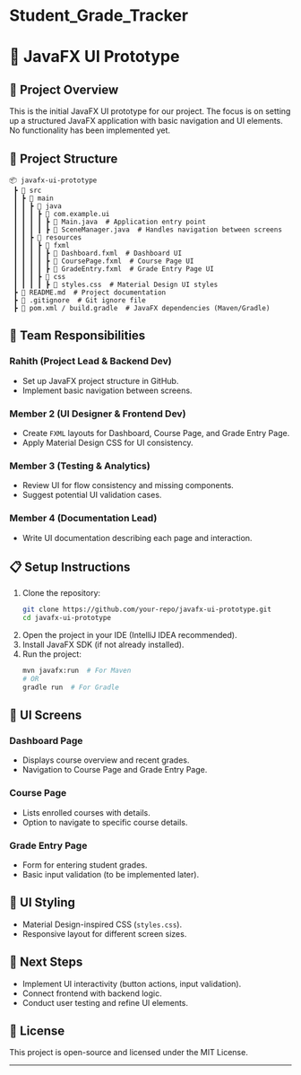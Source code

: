 # Student_Grade_Tracker
# 📌 JavaFX UI Prototype

## 🚀 Project Overview
This is the initial JavaFX UI prototype for our project. The focus is on setting up a structured JavaFX application with basic navigation and UI elements. No functionality has been implemented yet.

## 📂 Project Structure
```
📦 javafx-ui-prototype
 ┣ 📂 src
 ┃ ┣ 📂 main
 ┃ ┃ ┣ 📂 java
 ┃ ┃ ┃ ┣ 📂 com.example.ui
 ┃ ┃ ┃ ┃ ┣ 📜 Main.java  # Application entry point
 ┃ ┃ ┃ ┃ ┣ 📜 SceneManager.java  # Handles navigation between screens
 ┃ ┃ ┣ 📂 resources
 ┃ ┃ ┃ ┣ 📂 fxml
 ┃ ┃ ┃ ┃ ┣ 📜 Dashboard.fxml  # Dashboard UI
 ┃ ┃ ┃ ┃ ┣ 📜 CoursePage.fxml  # Course Page UI
 ┃ ┃ ┃ ┃ ┣ 📜 GradeEntry.fxml  # Grade Entry Page UI
 ┃ ┃ ┃ ┣ 📂 css
 ┃ ┃ ┃ ┃ ┣ 📜 styles.css  # Material Design UI styles
 ┣ 📜 README.md  # Project documentation
 ┣ 📜 .gitignore  # Git ignore file
 ┣ 📜 pom.xml / build.gradle  # JavaFX dependencies (Maven/Gradle)
```

## 📌 Team Responsibilities
### **Rahith (Project Lead & Backend Dev)**
- Set up JavaFX project structure in GitHub.
- Implement basic navigation between screens.

### **Member 2 (UI Designer & Frontend Dev)**
- Create `FXML` layouts for Dashboard, Course Page, and Grade Entry Page.
- Apply Material Design CSS for UI consistency.

### **Member 3 (Testing & Analytics)**
- Review UI for flow consistency and missing components.
- Suggest potential UI validation cases.

### **Member 4 (Documentation Lead)**
- Write UI documentation describing each page and interaction.

## 📋 Setup Instructions
1. Clone the repository:
   ```bash
   git clone https://github.com/your-repo/javafx-ui-prototype.git
   cd javafx-ui-prototype
   ```
2. Open the project in your IDE (IntelliJ IDEA recommended).
3. Install JavaFX SDK (if not already installed).
4. Run the project:
   ```bash
   mvn javafx:run  # For Maven
   # OR
   gradle run  # For Gradle
   ```

## 📌 UI Screens
### **Dashboard Page**
- Displays course overview and recent grades.
- Navigation to Course Page and Grade Entry Page.

### **Course Page**
- Lists enrolled courses with details.
- Option to navigate to specific course details.

### **Grade Entry Page**
- Form for entering student grades.
- Basic input validation (to be implemented later).

## 🎨 UI Styling
- Material Design-inspired CSS (`styles.css`).
- Responsive layout for different screen sizes.

## 📌 Next Steps
- Implement UI interactivity (button actions, input validation).
- Connect frontend with backend logic.
- Conduct user testing and refine UI elements.

## 📜 License
This project is open-source and licensed under the MIT License.

---

